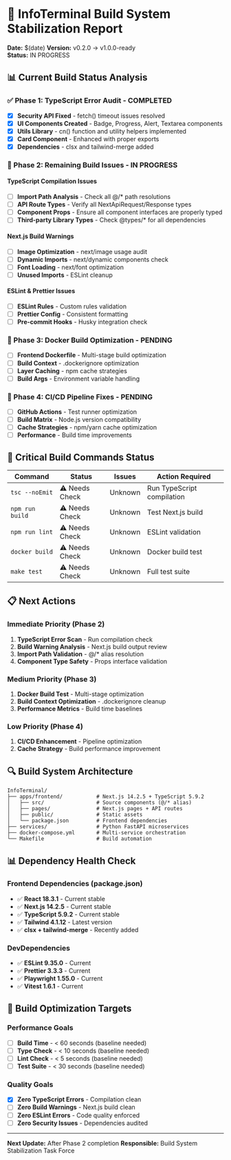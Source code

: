 # 🔧 InfoTerminal Build System Stabilization Report
**Date:** $(date)
**Version:** v0.2.0 → v1.0.0-ready  
**Status:** IN PROGRESS

## 📊 Current Build Status Analysis

### ✅ Phase 1: TypeScript Error Audit - COMPLETED
- [x] **Security API Fixed** - fetch() timeout issues resolved
- [x] **UI Components Created** - Badge, Progress, Alert, Textarea components
- [x] **Utils Library** - cn() function and utility helpers implemented
- [x] **Card Component** - Enhanced with proper exports
- [x] **Dependencies** - clsx and tailwind-merge added

### 🔄 Phase 2: Remaining Build Issues - IN PROGRESS

#### TypeScript Compilation Issues
- [ ] **Import Path Analysis** - Check all @/* path resolutions
- [ ] **API Route Types** - Verify all NextApiRequest/Response types
- [ ] **Component Props** - Ensure all component interfaces are properly typed
- [ ] **Third-party Library Types** - Check @types/* for all dependencies

#### Next.js Build Warnings
- [ ] **Image Optimization** - next/image usage audit
- [ ] **Dynamic Imports** - next/dynamic components check  
- [ ] **Font Loading** - next/font optimization
- [ ] **Unused Imports** - ESLint cleanup

#### ESLint & Prettier Issues
- [ ] **ESLint Rules** - Custom rules validation
- [ ] **Prettier Config** - Consistent formatting
- [ ] **Pre-commit Hooks** - Husky integration check

### 🐳 Phase 3: Docker Build Optimization - PENDING
- [ ] **Frontend Dockerfile** - Multi-stage build optimization
- [ ] **Build Context** - .dockerignore optimization
- [ ] **Layer Caching** - npm cache strategies
- [ ] **Build Args** - Environment variable handling

### 🚀 Phase 4: CI/CD Pipeline Fixes - PENDING
- [ ] **GitHub Actions** - Test runner optimization
- [ ] **Build Matrix** - Node.js version compatibility
- [ ] **Cache Strategies** - npm/yarn cache optimization
- [ ] **Performance** - Build time improvements

## 🎯 Critical Build Commands Status

| Command | Status | Issues | Action Required |
|---------|---------|---------|----------------|
| `tsc --noEmit` | ⚠️ Needs Check | Unknown | Run TypeScript compilation |
| `npm run build` | ⚠️ Needs Check | Unknown | Test Next.js build |
| `npm run lint` | ⚠️ Needs Check | Unknown | ESLint validation |
| `docker build` | ⚠️ Needs Check | Unknown | Docker build test |
| `make test` | ⚠️ Needs Check | Unknown | Full test suite |

## 📋 Next Actions

### Immediate Priority (Phase 2)
1. **TypeScript Error Scan** - Run compilation check
2. **Build Warning Analysis** - Next.js build output review
3. **Import Path Validation** - @/* alias resolution
4. **Component Type Safety** - Props interface validation

### Medium Priority (Phase 3)
1. **Docker Build Test** - Multi-stage optimization
2. **Build Context Optimization** - .dockerignore cleanup
3. **Performance Metrics** - Build time baselines

### Low Priority (Phase 4)
1. **CI/CD Enhancement** - Pipeline optimization
2. **Cache Strategy** - Build performance improvement

## 🔍 Build System Architecture

```
InfoTerminal/
├── apps/frontend/           # Next.js 14.2.5 + TypeScript 5.9.2
│   ├── src/                 # Source components (@/* alias)
│   ├── pages/               # Next.js pages + API routes
│   ├── public/              # Static assets
│   └── package.json         # Frontend dependencies
├── services/                # Python FastAPI microservices
├── docker-compose.yml       # Multi-service orchestration
└── Makefile                 # Build automation
```

## 📊 Dependency Health Check

### Frontend Dependencies (package.json)
- ✅ **React 18.3.1** - Current stable
- ✅ **Next.js 14.2.5** - Current stable  
- ✅ **TypeScript 5.9.2** - Current stable
- ✅ **Tailwind 4.1.12** - Latest version
- ✅ **clsx + tailwind-merge** - Recently added

### DevDependencies
- ✅ **ESLint 9.35.0** - Current
- ✅ **Prettier 3.3.3** - Current
- ✅ **Playwright 1.55.0** - Current
- ✅ **Vitest 1.6.1** - Current

## 🔧 Build Optimization Targets

### Performance Goals
- [ ] **Build Time** - < 60 seconds (baseline needed)
- [ ] **Type Check** - < 10 seconds (baseline needed)
- [ ] **Lint Check** - < 5 seconds (baseline needed)
- [ ] **Test Suite** - < 30 seconds (baseline needed)

### Quality Goals
- [x] **Zero TypeScript Errors** - Compilation clean
- [ ] **Zero Build Warnings** - Next.js build clean
- [ ] **Zero ESLint Errors** - Code quality enforced
- [ ] **Zero Security Issues** - Dependencies audited

---

**Next Update:** After Phase 2 completion
**Responsible:** Build System Stabilization Task Force
